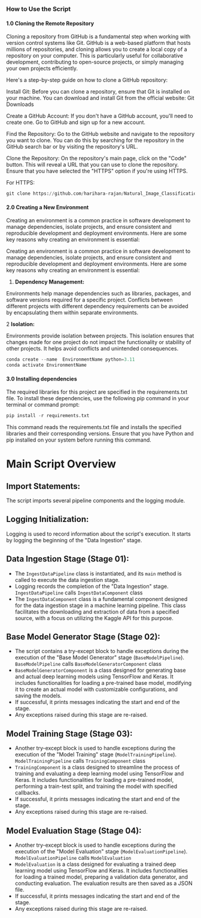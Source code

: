### How to Use the Script

#### 1.0 Cloning the Remote Repository

Cloning a repository from GitHub is a fundamental step when working with version control systems like Git. GitHub is a web-based platform that hosts millions of repositories, and cloning allows you to create a local copy of a repository on your computer. This is particularly useful for collaborative development, contributing to open-source projects, or simply managing your own projects efficiently.

Here's a step-by-step guide on how to clone a GitHub repository:

Install Git:
Before you can clone a repository, ensure that Git is installed on your machine. You can download and install Git from the official website: Git Downloads

Create a GitHub Account:
If you don't have a GitHub account, you'll need to create one. Go to GitHub and sign up for a new account.

Find the Repository:
Go to the GitHub website and navigate to the repository you want to clone. You can do this by searching for the repository in the GitHub search bar or by visiting the repository's URL.

Clone the Repository:
On the repository's main page, click on the "Code" button. This will reveal a URL that you can use to clone the repository. Ensure that you have selected the "HTTPS" option if you're using HTTPS.

For HTTPS:

```python
git clone https://github.com/harihara-rajan/Natural_Image_Classification.git
```
#### 2.0 Creating a New Environment
Creating an environment is a common practice in software development to manage dependencies, isolate projects, and ensure consistent and reproducible development and deployment environments. Here are some key reasons why creating an environment is essential:

Creating an environment is a common practice in software development to manage dependencies, isolate projects, and ensure consistent and reproducible development and deployment environments. Here are some key reasons why creating an environment is essential:

1. **Dependency Management:**

Environments help manage dependencies such as libraries, packages, and software versions required for a specific project. Conflicts between different projects with different dependency requirements can be avoided by encapsulating them within separate environments.

2 **Isolation:**

Environments provide isolation between projects. This isolation ensures that changes made for one project do not impact the functionality or stability of other projects. It helps avoid conflicts and unintended consequences.

```python
conda create --name  EnvironmentName python=3.11
conda activate EnvironmentName
```
#### 3.0 Installing dependencies 

The required libraries for this project are specified in the requirements.txt file. To install these dependencies, use the following pip command in your terminal or command prompt:

```python
pip install -r requirements.txt
```
This command reads the requirements.txt file and installs the specified libraries and their corresponding versions. Ensure that you have Python and pip installed on your system before running this command.

# Main Script Overview

## Import Statements:

The script imports several pipeline components and the logging module.

## Logging Initialization:

Logging is used to record information about the script's execution. It starts by logging the beginning of the "Data Ingestion" stage.

## Data Ingestion Stage (Stage 01):

- The `IngestDataPipeline` class is instantiated, and its `main` method is called to execute the data ingestion stage.
- Logging records the completion of the "Data Ingestion" stage. `IngestDataPipeline` calls `IngestDataComponent` class
- The `IngestDataComponent` class is a fundamental component designed for the data ingestion stage in a machine learning pipeline. This class facilitates the downloading and extraction of data from a specified source, with a focus on utilizing the Kaggle API for this purpose.

## Base Model Generator Stage (Stage 02):

- The script contains a try-except block to handle exceptions during the execution of the "Base Model Generator" stage (`BaseModelPipeline`). `BaseModelPipeline` calls `BaseModelGeneratorComponent` class
- `BaseModelGeneratorComponent` is a class designed for generating base and actual deep learning models using TensorFlow and Keras. It includes functionalities for loading a pre-trained base model, modifying it to create an actual model with customizable configurations, and saving the models. 
- If successful, it prints messages indicating the start and end of the stage.
- Any exceptions raised during this stage are re-raised.

## Model Training Stage (Stage 03):

- Another try-except block is used to handle exceptions during the execution of the "Model Training" stage (`ModelTrainingPipeline`). `ModelTrainingPipeline` calls `TrainingComponent` class
- `TrainingComponent` is a class designed to streamline the process of training and evaluating a deep learning model using TensorFlow and Keras. It includes functionalities for loading a pre-trained model, performing a train-test split, and training the model with specified callbacks. 
- If successful, it prints messages indicating the start and end of the stage.
- Any exceptions raised during this stage are re-raised.

## Model Evaluation Stage (Stage 04):

- Another try-except block is used to handle exceptions during the execution of the "Model Evaluation" stage (`ModelEvaluationPipeline`). `ModelEvaluationPipeline` calls `ModelEvaluation`
- `ModelEvaluation` is a class designed for evaluating a trained deep learning model using TensorFlow and Keras. It includes functionalities for loading a trained model, preparing a validation data generator, and conducting
    evaluation. The evaluation results are then saved as a JSON file.
- If successful, it prints messages indicating the start and end of the stage.
- Any exceptions raised during this stage are re-raised.
